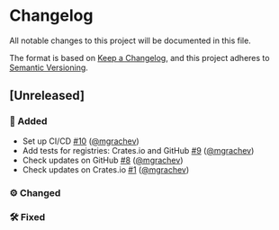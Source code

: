 # Changelog
All notable changes to this project will be documented in this file.

The format is based on [Keep a Changelog](https://keepachangelog.com/en/1.0.0),
and this project adheres to [Semantic Versioning](https://semver.org/spec/v2.0.0.html).

## [Unreleased]
### 🚀 Added
- Set up CI/CD [#10](https://github.com/mgrachev/update-informer/pull/10) ([@mgrachev](https://github.com/mgrachev))
- Add tests for registries: Crates.io and GitHub [#9](https://github.com/mgrachev/update-informer/pull/9) ([@mgrachev](https://github.com/mgrachev))
- Check updates on GitHub [#8](https://github.com/mgrachev/update-informer/pull/8) ([@mgrachev](https://github.com/mgrachev))
- Check updates on Crates.io [#1](https://github.com/mgrachev/update-informer/pull/1) ([@mgrachev](https://github.com/mgrachev))

### ⚙️ Changed

### 🛠 Fixed
